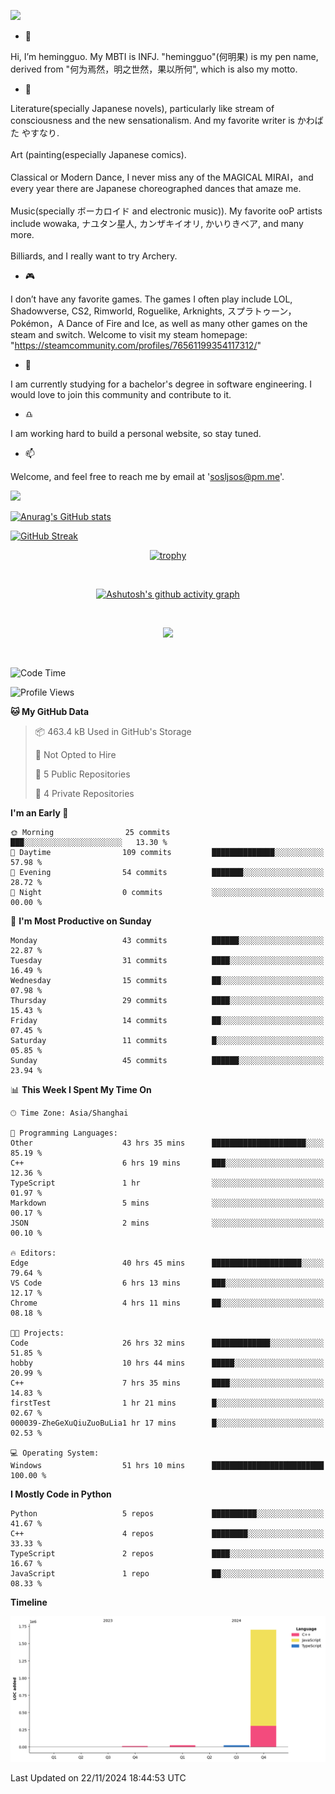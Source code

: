 ![](https://github.com/hemingguo/hemingguo/blob/main/butterfly_smile.png)

- 👋
  
Hi, I’m hemingguo. My MBTI is INFJ. "hemingguo"(何明果) is my pen name, derived from "何为焉然，明之世然，果以所何", which is also my motto.



- 🎨
  

Literature(specially Japanese novels), particularly like stream of consciousness and the new sensationalism. And my favorite writer is かわばた やすなり. <br><br>
Art (painting(especially Japanese comics). <br><br>
Classical or Modern Dance, I never miss any of the MAGICAL MIRAI，and every year there are Japanese choreographed dances that amaze me. <br><br>
Music(specially ボーカロイド and electronic music)). My favorite ooP artists include wowaka, ナユタン星人, カンザキイオリ, かいりきベア, and many more. <br><br>
Billiards, and I really want to try Archery.



- 🎮 


I don’t have any favorite games. The games I often play include LOL, Shadowverse, CS2, Rimworld, Roguelike, Arknights, スプラトゥーン，Pokémon，A Dance of Fire and Ice, as well as many other games on the steam and switch. Welcome to visit my steam homepage: "https://steamcommunity.com/profiles/76561199354117312/"



- 🌱



I am currently studying for a bachelor's degree in software engineering. I would love to join this community and contribute to it.



- ♎ 


I am working hard to build a personal website, so stay tuned.



- 📫 


Welcome, and feel free to reach me by email at 'sosljsos@pm.me'.


![](http://antzuhl.cn:4000/get/@hemingguo.readme)

[![Anurag's GitHub stats](https://github-readme-stats.vercel.app/api?username=hemingguo&show_icons=true&count_private=true&theme=aura&hide_border=true&icon_color=FF4500&text_color=76EE00)](https://github.com/anuraghazra/github-readme-stats)    



[![GitHub Streak](https://github-readme-streak-stats.herokuapp.com/?user=hemingguo&hide_border=true&theme=tokyonight)](https://git.io/streak-stats)

<div align="center">

[![trophy](https://github-profile-trophy.vercel.app/?username=hemingguo&theme=dracula)](https://github.com/ryo-ma/github-profile-trophy)

<br>

[![Ashutosh's github activity graph](https://github-readme-activity-graph.vercel.app/graph?username=hemingguo&theme=tokyo-night&hide_border=true)](https://github.com/ashutosh00710/github-readme-activity-graph)

</div>

<br>

<p align="center">
  <a href="https://skillicons.dev">
    <img src="https://skillicons.dev/icons?i=cpp,c,vim,py,clion,github,git,docker,java,js,idea,linux,md,matlab,nodejs,obsidian,pycharm,pytorch,qt,react,stackoverflow,unreal,unity,vscode,vue,windows" />
  </a>
</p>

<br>

<!--START_SECTION:waka-->
![Code Time](http://img.shields.io/badge/Code%20Time-1%2C638%20hrs%2042%20mins-blue)

![Profile Views](http://img.shields.io/badge/Profile%20Views-3-blue)

**🐱 My GitHub Data** 

> 📦 463.4 kB Used in GitHub's Storage 
 > 
> 🚫 Not Opted to Hire
 > 
> 📜 5 Public Repositories 
 > 
> 🔑 4 Private Repositories 
 > 
**I'm an Early 🐤** 

```text
🌞 Morning                25 commits          ███░░░░░░░░░░░░░░░░░░░░░░   13.30 % 
🌆 Daytime                109 commits         ██████████████░░░░░░░░░░░   57.98 % 
🌃 Evening                54 commits          ███████░░░░░░░░░░░░░░░░░░   28.72 % 
🌙 Night                  0 commits           ░░░░░░░░░░░░░░░░░░░░░░░░░   00.00 % 
```
📅 **I'm Most Productive on Sunday** 

```text
Monday                   43 commits          ██████░░░░░░░░░░░░░░░░░░░   22.87 % 
Tuesday                  31 commits          ████░░░░░░░░░░░░░░░░░░░░░   16.49 % 
Wednesday                15 commits          ██░░░░░░░░░░░░░░░░░░░░░░░   07.98 % 
Thursday                 29 commits          ████░░░░░░░░░░░░░░░░░░░░░   15.43 % 
Friday                   14 commits          ██░░░░░░░░░░░░░░░░░░░░░░░   07.45 % 
Saturday                 11 commits          █░░░░░░░░░░░░░░░░░░░░░░░░   05.85 % 
Sunday                   45 commits          ██████░░░░░░░░░░░░░░░░░░░   23.94 % 
```


📊 **This Week I Spent My Time On** 

```text
🕑︎ Time Zone: Asia/Shanghai

💬 Programming Languages: 
Other                    43 hrs 35 mins      █████████████████████░░░░   85.19 % 
C++                      6 hrs 19 mins       ███░░░░░░░░░░░░░░░░░░░░░░   12.36 % 
TypeScript               1 hr                ░░░░░░░░░░░░░░░░░░░░░░░░░   01.97 % 
Markdown                 5 mins              ░░░░░░░░░░░░░░░░░░░░░░░░░   00.17 % 
JSON                     2 mins              ░░░░░░░░░░░░░░░░░░░░░░░░░   00.10 % 

🔥 Editors: 
Edge                     40 hrs 45 mins      ████████████████████░░░░░   79.64 % 
VS Code                  6 hrs 13 mins       ███░░░░░░░░░░░░░░░░░░░░░░   12.17 % 
Chrome                   4 hrs 11 mins       ██░░░░░░░░░░░░░░░░░░░░░░░   08.18 % 

🐱‍💻 Projects: 
Code                     26 hrs 32 mins      █████████████░░░░░░░░░░░░   51.85 % 
hobby                    10 hrs 44 mins      █████░░░░░░░░░░░░░░░░░░░░   20.99 % 
C++                      7 hrs 35 mins       ████░░░░░░░░░░░░░░░░░░░░░   14.83 % 
firstTest                1 hr 21 mins        █░░░░░░░░░░░░░░░░░░░░░░░░   02.67 % 
000039-ZheGeXuQiuZuoBuLia1 hr 17 mins        █░░░░░░░░░░░░░░░░░░░░░░░░   02.53 % 

💻 Operating System: 
Windows                  51 hrs 10 mins      █████████████████████████   100.00 % 
```

**I Mostly Code in Python** 

```text
Python                   5 repos             ██████████░░░░░░░░░░░░░░░   41.67 % 
C++                      4 repos             ████████░░░░░░░░░░░░░░░░░   33.33 % 
TypeScript               2 repos             ████░░░░░░░░░░░░░░░░░░░░░   16.67 % 
JavaScript               1 repo              ██░░░░░░░░░░░░░░░░░░░░░░░   08.33 % 
```



**Timeline**

![Lines of Code chart](https://raw.githubusercontent.com/hemingguo/hemingguo/main/assets/bar_graph.png)


 Last Updated on 22/11/2024 18:44:53 UTC
<!--END_SECTION:waka-->
<!---
hemingguo/hemingguo is a ✨ special ✨ repository because its `README.md` (this file) appears on your GitHub profile.
You can click the Preview link to take a look at your changes.
--->
